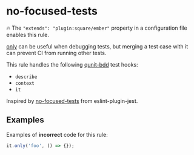 # no-focused-tests

:fire: The `"extends": "plugin:square/ember"` property in a configuration file enables this rule.

[only](https://api.qunitjs.com/QUnit/only) can be useful when debugging tests, but merging a test case with it can prevent CI from running other tests.

This rule handles the following [qunit-bdd](https://github.com/square/qunit-bdd) test hooks:

* `describe`
* `context`
* `it`

Inspired by [no-focused-tests](https://github.com/jest-community/eslint-plugin-jest/blob/master/docs/rules/no-focused-tests.md) from eslint-plugin-jest.

## Examples

Examples of **incorrect** code for this rule:

```js
it.only('foo', () => {});
```
